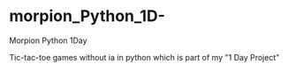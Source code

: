 # morpion_Python_1D-
Morpion Python 1Day

Tic-tac-toe games without ia in python which is part of my "1 Day Project"
